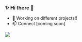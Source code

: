 ### ✨ Hi there  🌱
 
- 🔭 Working on different  projects!!
- 📫 Connect [coming soon]

<a href="https://hits.seeyoufarm.com"/><img src="https://hits.seeyoufarm.com/api/count/incr/badge.svg?url=https%3A%2F%2Fgithub.com%2Fnazbeh"/></a>
